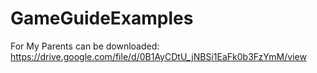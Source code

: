 # GameGuideExamples
For My Parents can be downloaded: https://drive.google.com/file/d/0B1AyCDtU_jNBSi1EaFk0b3FzYmM/view

